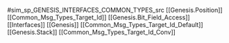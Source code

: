#sim_sp_GENESIS_INTERFACES_COMMON_TYPES_src
[[Genesis.Position]]
[[Common_Msg_Types_Target_Id]]
[[Genesis.Bit_Field_Access]]
[[Interfaces]]
[[Genesis]]
[[Common_Msg_Types_Target_Id_Default]]
[[Genesis.Stack]]
[[Common_Msg_Types_Target_Id_Conv]]
